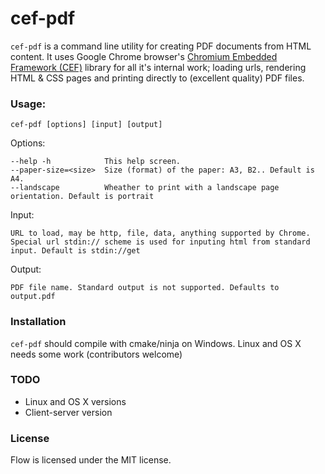 # cef-pdf

`cef-pdf` is a command line utility for creating PDF documents from HTML content. It uses Google Chrome browser's [Chromium Embedded Framework (CEF)](https://bitbucket.org/chromiumembedded/cef/overview) library for all it's internal work; loading urls, rendering HTML & CSS pages and printing directly to (excellent quality) PDF files.

### Usage:

    cef-pdf [options] [input] [output]

Options:

    --help -h            This help screen.
    --paper-size=<size>  Size (format) of the paper: A3, B2.. Default is A4.
    --landscape          Wheather to print with a landscape page orientation. Default is portrait

Input:

    URL to load, may be http, file, data, anything supported by Chrome.
    Special url stdin:// scheme is used for inputing html from standard input. Default is stdin://get

Output:

    PDF file name. Standard output is not supported. Defaults to output.pdf

### Installation

`cef-pdf` should compile with cmake/ninja on Windows. Linux and OS X needs some work (contributors welcome)

### TODO

 - Linux and OS X versions
 - Client-server version

### License

Flow is licensed under the MIT license.
